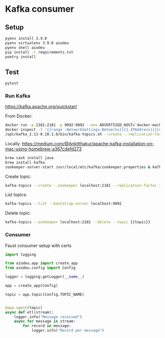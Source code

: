 # Kafka consumer

## Setup
```bash
pyenv install 3.9.0
pyenv virtualenv 3.9.0 aiodeu
pyenv shell aiodeu
pip install -r requirements.txt
poetry install
```

## Test
```bash
pytest
```


### Run Kafka
https://kafka.apache.org/quickstart

From Docker:
```bash
docker run -p 2181:2181 -p 9092:9092 --env ADVERTISED_HOST=`docker-machine ip \`docker-machine active\`` --env ADVERTISED_PORT=9092 spotify/kafka
docker inspect -f '{{range .NetworkSettings.Networks}}{{.IPAddress}}{{end}}' {CONTAINER_NAME}
/opt/kafka_2.11-0.10.1.0/bin/kafka-topics.sh --create --replication-factor 1 --partitions 1 --topic {{topic}} --zookeeper localhost:2181
```

Locally:
https://medium.com/@Ankitthakur/apache-kafka-installation-on-mac-using-homebrew-a367cdefd273
```bash
brew cask install java
brew install kafka
zookeeper-server-start /usr/local/etc/kafka/zookeeper.properties & kafka-server-start /usr/local/etc/kafka/server.properties
```

Create topic:
```bash
kafka-topics --create --zookeeper localhost:2181 --replication-factor 1 --partitions 1 --topic {{topic}}
```

List topics:
```bash
kafka-topics --list --bootstrap-server localhost:9092
```

Delete topic:
```bash
kafka-topics --zookeeper localhost:2181 --delete --topic {{topic}}
```

### Consumer
Faust consumer setup with certs

```python
import logging

from aiodeu.app import create_app
from aiodeu.config import Config

logger = logging.getLogger(__name__)

app = create_app(Config)

topic = app.topic(Config.TOPIC_NAME)


@app.agent(topic)
async def etl(stream):
    logger.info("Message received")
    async for message in stream:
        for record in message:
            logger.info("Record per message")
```
